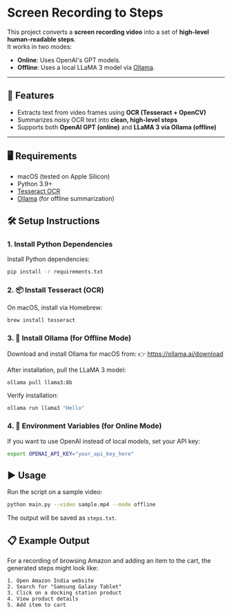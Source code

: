 # Screen Recording to Steps

This project converts a **screen recording video** into a set of **high-level human-readable steps**.  
It works in two modes:
- **Online**: Uses OpenAI's GPT models.
- **Offline**: Uses a local LLaMA 3 model via [Ollama](https://ollama.ai/).

---

## 🚀 Features
- Extracts text from video frames using **OCR (Tesseract + OpenCV)**  
- Summarizes noisy OCR text into **clean, high-level steps**  
- Supports both **OpenAI GPT (online)** and **LLaMA 3 via Ollama (offline)**  

---

## 🖥️ Requirements
- macOS (tested on Apple Silicon)  
- Python 3.9+  
- [Tesseract OCR](https://tesseract-ocr.github.io/)  
- [Ollama](https://ollama.ai) (for offline summarization)  

## 🛠️ Setup Instructions

### 1. Install Python Dependencies
Install Python dependencies:

```bash
pip install -r requirements.txt
```

### 2. 📦 Install Tesseract (OCR)
On macOS, install via Homebrew:

```bash
brew install tesseract
```

### 3. 🦙 Install Ollama (for Offline Mode)
Download and install Ollama for macOS from:
👉 https://ollama.ai/download

After installation, pull the LLaMA 3 model:

```bash
ollama pull llama3:8b
```

Verify installation:

```bash
ollama run llama3 "Hello"
```

### 4. 🔑 Environment Variables (for Online Mode)
If you want to use OpenAI instead of local models, set your API key:

```bash
export OPENAI_API_KEY="your_api_key_here"
```

## ▶️ Usage

Run the script on a sample video:

```bash
python main.py --video sample.mp4 --mode offline
```

The output will be saved as `steps.txt`.

## 📋 Example Output
For a recording of browsing Amazon and adding an item to the cart, the generated steps might look like:

```
1. Open Amazon India website
2. Search for "Samsung Galaxy Tablet"
3. Click on a docking station product
4. View product details
5. Add item to cart
```